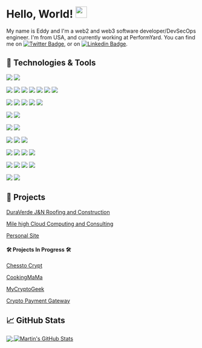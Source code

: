 <!-- Create a banner -->
<!-- [![Header](https://raw.githubusercontent.com/eiab30p/eiab30p/master/readme_header.png "Header")](https://eiab30p.dev/) -->

# Hello, World! <img src="https://user-images.githubusercontent.com/42378118/110234147-e3259600-7f4e-11eb-95be-0c4047144dea.gif" width="30px">

My name is Eddy and I'm a web2 and web3 software developer/DevSecOps engineer. I'm from USA, and currently working at PerformYard. You can find me on [![Twitter Badge](https://img.shields.io/badge/@whyuascii-informational?style=flat&logo=twitter&logoColor=black&color=f9d342&link=https://twitter.com/WhyUAscii)](https://twitter.com/WhyUAscii), or on [![Linkedin Badge](https://img.shields.io/badge/-Eduardo_Verde-blue?style=flat&logo=Linkedin&logoColor=black&color=f9d342&link=https://www.linkedin.com/in/eduardoverde/)](https://www.linkedin.com/in/eduardoverde/).

## &#x1F527; Technologies & Tools

<!-- https://badgen.net/ -->
<!-- https://dev.to/envoy_/150-badges-for-github-pnk -->

![](https://img.shields.io/badge/OS-Linux-informational?style=flat&logo=linux&logoColor=white&color=f9d342)
![](https://img.shields.io/badge/OS-Windows-informational?style=flat&logo=windows&logoColor=white&color=f9d342)

![](https://img.shields.io/badge/Code-Python-informational?style=flat&logo=python&logoColor=white&color=f9d342)
![](https://img.shields.io/badge/Code-JavaScript-informational?style=flat&logo=javascript&logoColor=white&color=f9d342)
![](https://img.shields.io/badge/Code-TypeScript-informational?style=flat&logo=typescript&logoColor=white&color=f9d342)
![](https://img.shields.io/badge/Code-Golang-informational?style=flat&logo=go&logoColor=white&color=f9d342)
![](https://img.shields.io/badge/Shell-Bash-informational?style=flat&logo=gnu-bash&logoColor=white&color=f9d342)
![](https://img.shields.io/badge/Code-Rust-informational?style=flat&logo=rust&logoColor=white&color=f9d342)
![](https://img.shields.io/badge/Code-Solidity-informational?style=flat&logo=solidity&logoColor=white&color=f9d342)

![](https://img.shields.io/badge/React-informational?style=flat&logo=react&logoColor=black&color=f9d342)
![](https://img.shields.io/badge/Flask-informational?style=flat&logo=flask&logoColor=black&color=f9d342)
![](https://img.shields.io/badge/Angular-informational?style=flat&logo=angular&logoColor=black&color=f9d342)
![](https://img.shields.io/badge/NextJS-informational?style=flat&logo=next.js&logoColor=black&color=f9d342)
![](https://img.shields.io/badge/Express.js-informational?style=flat&logo=express.js&logoColor=black&color=f9d342)

![](https://img.shields.io/badge/Style-Tailwind-informational?style=flat&logo=tailwindcss&logoColor=white&color=f9d342)
![](https://img.shields.io/badge/Style-Bootstrap-informational?style=flat&logo=bootstrap&logoColor=white&color=f9d342)

![](https://img.shields.io/badge/Cloud-Amazon_AWS-informational?style=flat&logo=amazon&logoColor=white&color=f9d342)
![](https://img.shields.io/badge/Cloud-Google_Cloud-informational?style=flat&logo=google-cloud&logoColor=white&color=f9d342)

![](https://img.shields.io/badge/Database-PostgreSQL-informational?style=flat&logo=postgresql&logoColor=white&color=f9d342)
![](https://img.shields.io/badge/Database-MySQL-informational?style=flat&logo=mysql&logoColor=white&color=f9d342)
![](https://img.shields.io/badge/Database-MongoDB-4EA94B?style=flat&logo=mongodb&logoColor=white&color=f9d342)

![](https://img.shields.io/badge/Tools-Docker-informational?style=flat&logo=docker&logoColor=white&color=f9d342)
![](https://img.shields.io/badge/Tools-Kubernetes-informational?style=flat&logo=kubernetes&logoColor=white&color=f9d342)
![](https://img.shields.io/badge/Tools-RabbitMQ-informational?style=flat&logo=rabbitmq&logoColor=white&color=f9d342)
![](https://img.shields.io/badge/Tools-Nginx-informational?style=flat&logo=nginx&logoColor=white&color=f9d342)

![](https://img.shields.io/badge/Logging-Logstash-informational?style=flat&logo=logstash&logoColor=white&color=f9d342)
![](https://img.shields.io/badge/Logging-ElasticSearch-informational?style=flat&logo=elasticsearch&logoColor=white&color=f9d342)
![](https://img.shields.io/badge/Logging-Kibana-informational?style=flat&logo=kibana&logoColor=white&color=f9d342)
![](https://img.shields.io/badge/Logging-New_Relic-informational?style=flat&logo=newrelic&logoColor=white&color=f9d342)

![](https://img.shields.io/badge/CD/CI-Jenkins-informational?style=flat&logo=jenkins&logoColor=white&color=f9d342)
![](https://img.shields.io/badge/CD/CI-GitlabCI-informational?style=flat&logo=gitlab&logoColor=white&color=f9d342)

## &#x1F4D2; Projects

[DuraVerde J&N Roofing and Construction](https://duraverderoofing.com/)

[Mile high Cloud Computing and Consulting](http://www.milehighcloudconsulting.com/)

[Personal Site](http://www.eduardoverde.com/)

#### &#x1F6E0; Projects In Progress &#x1F6E0;

[Chessto Crypt](https://chestocrypt.com)

[CookingMaMa](https://cookingmama.io)

[MyCryptoGeek](https://mycryptogeek.com)

[Crypto Payment Gateway](https://whyuascii.com)

## &#x1f4c8; GitHub Stats

<a href="https://github.com/eiab30p/eiab30p">
  <img align="center" src="https://github-readme-stats.vercel.app/api/top-langs/?username=eiab30p&hide=java,html,tex&title_color=f9d342&text_color=c9cacc&icon_color=ffffff&bg_color=1d1f21&langs_count=3" />
</a>
<a href="https://github.com/eiab30p/eiab30p">
  <img align="center" src="https://github-readme-stats.vercel.app/api?username=eiab30p&show_icons=true&line_height=27&count_private=true&title_color=f9d342&text_color=c9cacc&icon_color=ffffff&bg_color=1d1f21" alt="Martin's GitHub Stats" />
</a>

<!-- links to social media icons -->

<!-- icons with padding -->

[1.1]: http://i.imgur.com/tXSoThF.png "twitter icon with padding"
[2.1]: http://i.imgur.com/0o48UoR.png "github icon with padding"

<!-- icons without padding -->

[1.2]: http://i.imgur.com/wWzX9uB.png "twitter icon without padding"
[2.2]: http://i.imgur.com/9I6NRUm.png "github icon without padding"
[3.2]: https://raw.githubusercontent.com/eiab30p/eiab30p/master/linkedin-3-16.png "LinkedIn icon without padding"

<!-- links to your social media accounts -->

[1]: https://twitter.com/WhyUAscii
[2]: https://github.com/eiab30p
[3]: https://www.linkedin.com/in/eduardoverde/

<!-- Resources -->
<!-- Icons: https://simpleicons.org/ -->
<!-- GitHub Stats: https://github.com/anuraghazra/github-readme-stats -->
<!-- Emojis: https://emojipedia.org/emoji/ -->
<!-- HTML Emojis: https://www.fileformat.info/index.htm -->
<!-- Shields: https://shields.io/ -->
<!-- Awesome GitHub Profile README: https://github.com/abhisheknaiidu/awesome-github-profile-readme -->
